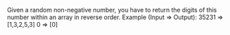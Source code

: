 Given a random non-negative number, you have to return the digits of this number within an array in reverse order.
Example (Input => Output):
35231 => [1,3,2,5,3]
0     => [0]

